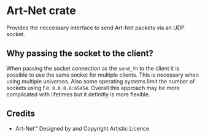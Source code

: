 # Art-Net crate

Provides the neccessary interface to send Art-Net packets via an UDP socket. 

## Why passing the socket to the client?

When passing the socket connection as the `send_fn` to the client it is possible to use the same socket for multiple clients. This is necessary when using multiple universes. Also some operating systems limit the number of sockets using f.e. `0.0.0.0:65454`. Overall this approach may be more compilcated with lifetimes but it definitly is more flexible.

## Credits

- Art-Net™ Designed by and Copyright Artistic Licence
